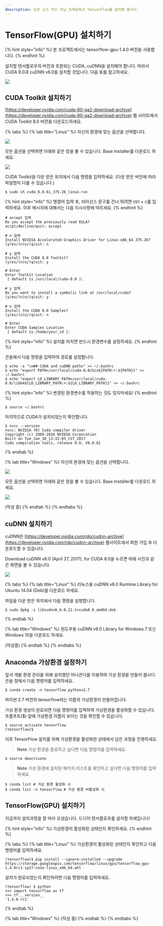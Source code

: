 ```yaml
---
description: 오픈 소스 머신 러닝 프레임워크 TensorFlow를 설치해 봅시다.
---
```


# TensorFlow\(GPU\) 설치하기

{% hint style="info" %}
본 프로젝트에서는 tensorflow-gpu-1.4.0 버전을 사용합니다.
{% endhint %}

설치할 텐서플로우의 버전과 호환되는 CUDA, cuDNN을 설치해야 합니다. 따라서 CUDA 8.0과 cuDNN v6.0을 설치할 것입니다. 다음 표를 참고하세요.

![](../.gitbook/assets/tensorflow-cuda.png)

## CUDA Toolkit 설치하기

[https://developer.nvidia.com/cuda-80-ga2-download-archive](https://developer.nvidia.com/cuda-80-ga2-download-archive) 웹 사이트에서 CUDA Toolkit 8.0 버전을 다운로드하세요.

{% tabs %}
{% tab title="Linux" %}
자신의 환경에 맞는 옵션을 선택합니다.

![](../.gitbook/assets/cuda_toolkit-003.png)



모든 옵션을 선택하면 아래와 같은 창을 볼 수 있습니다. Base Installer를 다운로드 하세요.

![](../.gitbook/assets/cuda_toolkit-004.png)



CUDA Toolkit을 다운 받은 위치에서 다음 명령을 입력하세요. \(다운 받은 버전에 따라 파일명이 다를 수 있습니다.\)

```text
$ sudo sh cuda_8.0.61_375.26_linux.run
```



{% hint style="info" %}
명령어 입력 후, 라이선스 문구를 건너 뛰려면 ctrl + c를 입력하세요. 이후 메시지에 대해서는 다음 지시사항에 따르세요.
{% endhint %}

```text
# accept 입력
Do you accept the previously read EULA?
accpt/decline/quit: accept

# n 입력
Install NVIDIA Accelerated Graphics Driver for Linux-x86_64 375.26?
(y)es/(n)o/(q)uit: n

# y 입력
Install the CUDA 8.0 Toolkit?
(y)es/(n)o/(q)uit: y

# Enter
Enter Toolkit Location
 [ default is /usr/local/cuda-8.0 ]:

# y 입력
Do you want to install a symbolic link at /usr/local/cuda?
(y)es/(n)o/(q)uit: y

# n 입력
Install the CUDA 8.0 Samples?
(y)es/(n)o/(q)uit: n

# Enter
Enter CUDA Samples Location
 [ default is /home/your_id ]:
```



{% hint style="info" %}
설치를 마치면 반드시 환경변수를 설정하세요.
{% endhint %}

콘솔에서 다음 명령을 입력하여 경로를 설정합니다.

```text
$ echo -e "\n## CUDA and cuDNN paths" >> ~/.bashrc
$ echo "export PATH=/usr/local/cuda-8.0/bin${PATH:+:${PATH}}" >> ~/.bashrc
$ echo "export LD_LIBRARY_PATH=/usr/local/cuda-8.0/lib64${LD_LIBRARY_PATH:+:${LD_LIBRARY_PATH}}" >> ~/.bashrc
```



{% hint style="info" %}
변경된 환경변수를 적용하는 것도 잊지마세요!
{% endhint %}

```text
$ source ~/.bashrc
```



마지막으로 CUDA가 설치되었는지 확인합니다.

```text
$ nvcc --version
nvcc: NVIDIA (R) Cuda compiler driver
Copyright (c) 2005-2016 NVIDIA Corporation
Built on Tue_Jan_10_13:22:03_CST_2017
Cuda compilation tools, release 8.0, V8.0.61
```
{% endtab %}

{% tab title="Windows" %}
자신의 환경에 맞는 옵션을 선택합니다.

![](../.gitbook/assets/cuda_toolkit-001.png)



모든 옵션을 선택하면 아래와 같은 창을 볼 수 있습니다. Base Installer를 다운로드 하세요.

![](../.gitbook/assets/cuda_toolkit-002.png)

\(작성 중\)
{% endtab %}
{% endtabs %}

## cuDNN 설치하기

cuDNN은 [https://developer.nvidia.com/rdp/cudnn-archive](https://developer.nvidia.com/rdp/cudnn-archive) 웹사이트에서 회원 가입 후 다운로드할 수 있습니다.

Download cuDNN v6.0 \(April 27, 2017\), for CUDA 8.0을 누르면 아래 사진과 같은 화면을 볼 수 있습니다.

![](../.gitbook/assets/cudnn%20%281%29.png)

{% tabs %}
{% tab title="Linux" %}
리눅스용 cuDNN v6.0 Runtime Library for Ubuntu 14.04 \(Deb\)를 다운로드 하세요.



파일을 다운 받은 위치에서 다음 명령을 실행합니다.

```text
$ sudo dpkg -i libcudnn6_6.0.21-1+cuda8.0_amd64.deb
```
{% endtab %}

{% tab title="Windows" %}
윈도우용 cuDNN v6.0 Library for Windows 7 또는 Windows 10을 다운로드 하세요.

\(작성중\)
{% endtab %}
{% endtabs %}

## Anaconda 가상환경 설정하기

앞서 개발 환경 관리를 위해 설치했던 아나콘다를 이용하여 가상 환경을 만들어 봅시다. 콘솔 창에서 다음 명령어를 입력하세요. 

```text
$ conda create -n tensorflow python=2.7
```

파이썬 2.7 버전의 tensorflow라는 이름의 가상환경이 만들어집니다.



가상 환경 생성이 완료되면 다음 명령어를 입력하여 가상환경을 활성화할 수 있습니다. 프롬프트\($\) 앞에 가상환경 이름이 보이는 것을 확인할 수 있습니다.

```text
$ source activate tensorflow
(tensorflow)$
```

이후 TensorFlow 설치를 위해 가상환경을 활성화한 상태에서 남은 과정을 진행하세요.



> **Note** 가상 환경을 종료하고 싶다면 다음 명령어를 입력하세요.

```text
$ source deactivate
```



> **Note** 가상 환경에 설치된 패키지 리스트를 확인하고 싶다면 다음 명령어를 입력하세요.

```text
$ conda list # 가상 환경 활성화 시
$ conda list -n tensorflow # 가상 환경 비활성화 시
```

## TensorFlow\(GPU\) 설치하기

지금까지 설치과정을 잘 따라 오셨습니다. 드디어 텐서플로우를 설치할 차례입니다!

{% hint style="info" %}
가상환경이 활성화된 상태인지 확인하세요.
{% endhint %}

{% tabs %}
{% tab title="Linux" %}
가상환경이 활성화된 상태인지 확인하고 다음 명령어를 입력하세요.

```text
(tensorflow)$ pip install --ignore-installed --upgrade https://storage.googleapis.com/tensorflow/linux/gpu/tensorflow_gpu-1.4.0rc1-cp27-none-linux_x86_64.whl
```



설치가 완료되었는지 확인하려면 다음 명령어를 입력하세요.

```text
(tensorflow) $ python
>>> import tensorflow as tf
>>> tf.__version__
'1.4.0-rc1'
```
{% endtab %}

{% tab title="Windows" %}
\(작성 중\)
{% endtab %}
{% endtabs %}

